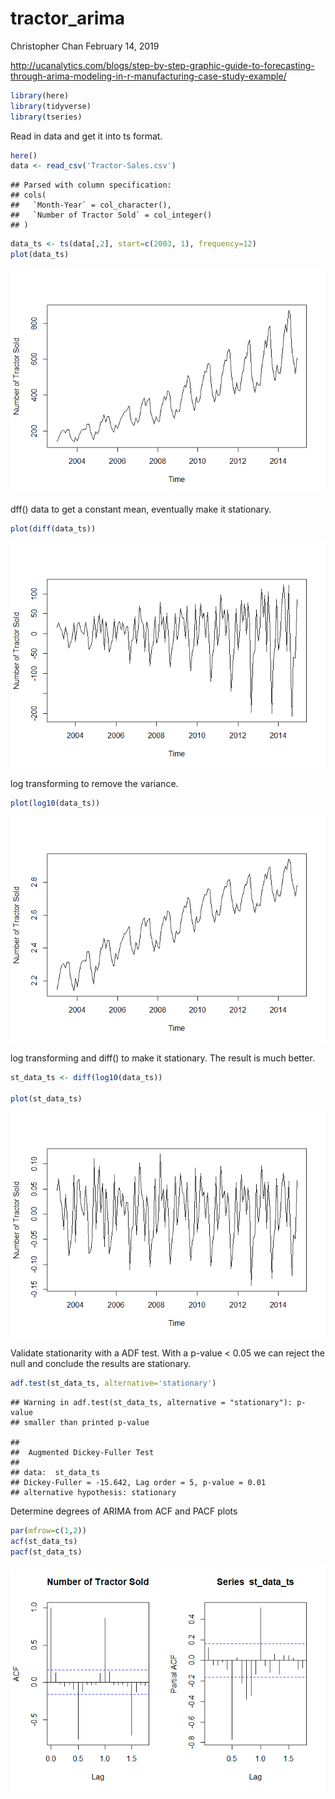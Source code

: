 tractor\_arima
================
Christopher Chan
February 14, 2019

<http://ucanalytics.com/blogs/step-by-step-graphic-guide-to-forecasting-through-arima-modeling-in-r-manufacturing-case-study-example/>

``` r
library(here)
library(tidyverse)
library(tseries)
```

Read in data and get it into ts format.

``` r
here()
data <- read_csv('Tractor-Sales.csv')
```

    ## Parsed with column specification:
    ## cols(
    ##   `Month-Year` = col_character(),
    ##   `Number of Tractor Sold` = col_integer()
    ## )

``` r
data_ts <- ts(data[,2], start=c(2003, 1), frequency=12)
plot(data_ts)
```

![](tractor_arima_files/figure-markdown_github/unnamed-chunk-2-1.png)

dff() data to get a constant mean, eventually make it stationary.

``` r
plot(diff(data_ts))
```

![](tractor_arima_files/figure-markdown_github/unnamed-chunk-3-1.png)

log transforming to remove the variance.

``` r
plot(log10(data_ts))
```

![](tractor_arima_files/figure-markdown_github/unnamed-chunk-4-1.png)

log transforming and diff() to make it stationary. The result is much better.

``` r
st_data_ts <- diff(log10(data_ts))

plot(st_data_ts)
```

![](tractor_arima_files/figure-markdown_github/unnamed-chunk-5-1.png)

Validate stationarity with a ADF test. With a p-value &lt; 0.05 we can reject the null and conclude the results are stationary.

``` r
adf.test(st_data_ts, alternative='stationary')
```

    ## Warning in adf.test(st_data_ts, alternative = "stationary"): p-value
    ## smaller than printed p-value

    ## 
    ##  Augmented Dickey-Fuller Test
    ## 
    ## data:  st_data_ts
    ## Dickey-Fuller = -15.642, Lag order = 5, p-value = 0.01
    ## alternative hypothesis: stationary

Determine degrees of ARIMA from ACF and PACF plots

``` r
par(mfrow=c(1,2))
acf(st_data_ts)
pacf(st_data_ts)
```

![](tractor_arima_files/figure-markdown_github/unnamed-chunk-7-1.png)
